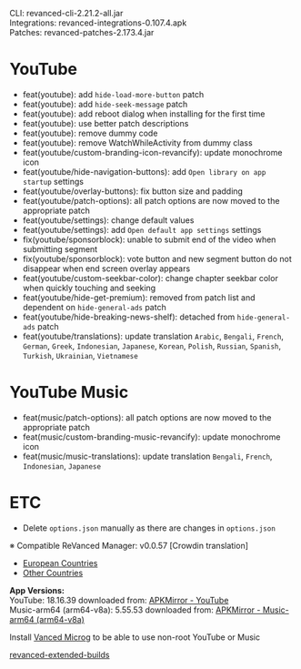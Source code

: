 CLI: revanced-cli-2.21.2-all.jar  
Integrations: revanced-integrations-0.107.4.apk  
Patches: revanced-patches-2.173.4.jar  

YouTube
==
- feat(youtube): add `hide-load-more-button` patch
- feat(youtube): add `hide-seek-message` patch
- feat(youtube): add reboot dialog when installing for the first time
- feat(youtube): use better patch descriptions 
- feat(youtube): remove dummy code
- feat(youtube): remove WatchWhileActivity from dummy class
- feat(youtube/custom-branding-icon-revancify): update monochrome icon
- feat(youtube/hide-navigation-buttons): add `Open library on app startup` settings
- feat(youtube/overlay-buttons): fix button size and padding
- feat(youtube/patch-options): all patch options are now moved to the appropriate patch
- feat(youtube/settings): change default values
- feat(youtube/settings): add `Open default app settings` settings
- fix(youtube/sponsorblock): unable to submit end of the video when submitting segment
- fix(youtube/sponsorblock): vote button and new segment button do not disappear when end screen overlay appears
- feat(youtube/custom-seekbar-color): change chapter seekbar color when quickly touching and seeking
- feat(youtube/hide-get-premium): removed from patch list and dependent on `hide-general-ads` patch
- feat(youtube/hide-breaking-news-shelf): detached from `hide-general-ads` patch
- feat(youtube/translations): update translation
`Arabic`, `Bengali`, `French`, `German`, `Greek`, `Indonesian`, `Japanese`, `Korean`, `Polish`, `Russian`, `Spanish`, `Turkish`, `Ukrainian`, `Vietnamese`


YouTube Music
==
- feat(music/patch-options): all patch options are now moved to the appropriate patch
- feat(music/custom-branding-music-revancify): update monochrome icon
- feat(music/music-translations): update translation
`Bengali`, `French`, `Indonesian`, `Japanese`


ETC
==
- Delete `options.json` manually as there are changes in `options.json`


※ Compatible ReVanced Manager: v0.0.57
[Crowdin translation]
- [European Countries](https://crowdin.com/project/revancedextendedeu)
- [Other Countries](https://crowdin.com/project/revancedextended)
  
**App Versions:**  
YouTube: 18.16.39
downloaded from: [APKMirror - YouTube](https://www.apkmirror.com/apk/google-inc/youtube/youtube-18-16-39-release/youtube-18-16-39-android-apk-download/)  
Music-arm64 (arm64-v8a): 5.55.53
downloaded from: [APKMirror - Music-arm64 (arm64-v8a)](https://www.apkmirror.com/apk/google-inc/youtube-music/youtube-music-5-55-53-release/youtube-music-5-55-53-2-android-apk-download/)  

Install [Vanced Microg](https://github.com/inotia00/VancedMicroG/releases) to be able to use non-root YouTube or Music  

[revanced-extended-builds](https://github.com/E85Addict/revanced-extended-builds)  
